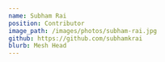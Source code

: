 ```yaml
---
name: Subham Rai
position: Contributor
image_path: /images/photos/subham-rai.jpg
github: https://github.com/subhamkrai
blurb: Mesh Head
---
```

